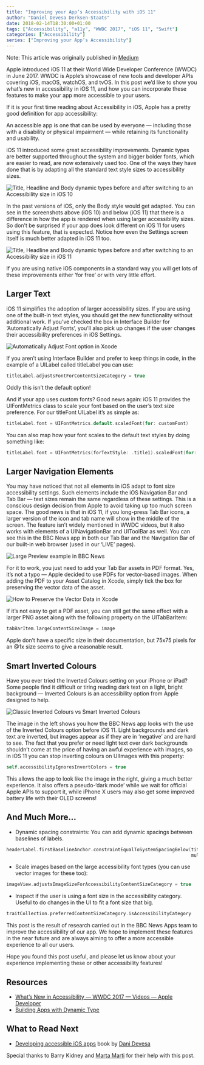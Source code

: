 ```yaml
---
title: "Improving your App’s Accessibility with iOS 11"
author: "Daniel Devesa Derksen-Staats"
date: 2018-02-14T18:30:00+01:00
tags: ["Accessibility", "a11y", "WWDC 2017", "iOS 11", "Swift"]
categories: ["Accessibility"]
series: ["Improving your App’s Accessibility"]
---
```


Note: This article was originally published in [Medium](https://medium.com/bbc-design-engineering/improving-your-apps-accessibility-with-ios-11-db8bb4ee7c9f)

Apple introduced iOS 11 at their World Wide Developer Conference (WWDC) in June 2017. WWDC is Apple’s showcase of new tools and developer APIs covering iOS, macOS, watchOS, and tvOS. In this post we’d like to show you what’s new in accessibility in iOS 11, and how you can incorporate these features to make your app more accessible to your users.

If it is your first time reading about Accessibility in iOS, Apple has a pretty good definition for app accessibility:

An accessible app is one that can be used by everyone — including those with a disability or physical impairment — while retaining its functionality and usability.

iOS 11 introduced some great accessibility improvements. Dynamic types are better supported throughout the system and bigger bolder fonts, which are easier to read, are now extensively used too. One of the ways they have done that is by adapting all the standard text style sizes to accessibility sizes.

![Title, Headline and Body dynamic types before and after switching to an Accessibility size in iOS 10](images/posts/2018-02-14-01/DynamicTypePreiOS11.png)

In the past versions of iOS, only the Body style would get adapted. You can see in the screenshots above (iOS 10) and below (iOS 11) that there is a difference in how the app is rendered when using larger accessibility sizes. So don’t be surprised if your app does look different on iOS 11 for users using this feature, that is expected. Notice how even the Settings screen itself is much better adapted in iOS 11 too.

![Title, Headline and Body dynamic types before and after switching to an Accessibility size in iOS 11](images/posts/2018-02-14-01/DynamicTypePostiOS11.png)

If you are using native iOS components in a standard way you will get lots of these improvements either ‘for free’ or with very little effort.


## Larger Text

iOS 11 simplifies the adoption of larger accessibility sizes. If you are using one of the built-in text styles, you should get the new functionality without additional work. If you’ve checked the box in Interface Builder for ‘Automatically Adjust Fonts’, you’ll also pick up changes if the user changes their accessibility preferences in iOS Settings.

![Automatically Adjust Font option in Xcode](images/posts/2018-02-14-01/AutomaticallyAdjustFont.png)

If you aren’t using Interface Builder and prefer to keep things in code, in the example of a UILabel called titleLabel you can use:

```swift
titleLabel.adjustsFontForContentSizeCategory = true
```
Oddly this isn’t the default option!

And if your app uses custom fonts? Good news again: iOS 11 provides the UIFontMetrics class to scale your font based on the user’s text size preference. For our titleFont UILabel it’s as simple as:

```swift
titleLabel.font = UIFontMetrics.default.scaledFont(for: customFont)
```
You can also map how your font scales to the default text styles by doing something like:

```swift
titleLabel.font = UIFontMetrics(forTextStyle: .title1).scaledFont(for: customFont)
```


## Larger Navigation Elements

You may have noticed that not all elements in iOS adapt to font size accessibility settings. Such elements include the iOS Navigation Bar and Tab Bar — text sizes remain the same regardless of these settings. This is a conscious design decision from Apple to avoid taking up too much screen space. The good news is that in iOS 11, if you long-press Tab Bar icons, a larger version of the icon and tab name will show in the middle of the screen. The feature isn’t widely mentioned in WWDC videos, but it also works with elements of a UINavigationBar and UIToolBar as well. You can see this in the BBC News app in both our Tab Bar and the Navigation Bar of our built-in web browser (used in our ‘LIVE’ pages).

![Large Preview example in BBC News](images/posts/2018-02-14-01/LargePreview.png)

For it to work, you just need to add your Tab Bar assets in PDF format. Yes, it’s not a typo — Apple decided to use PDFs for vector-based images. When adding the PDF to your Asset Catalog in Xcode, simply tick the box for preserving the vector data of the asset.

![How to Preserve the Vector Data in Xcode](images/posts/2018-02-14-01/PreserveVectorData.png)

If it’s not easy to get a PDF asset, you can still get the same effect with a larger PNG asset along with the following property on the UITabBarItem:

```swift
tabBarItem.largeContentSizeImage = image
```

Apple don’t have a specific size in their documentation, but 75x75 pixels for an @1x size seems to give a reasonable result.


## Smart Inverted Colours

Have you ever tried the Inverted Colours setting on your iPhone or iPad? Some people find it difficult or tiring reading dark text on a light, bright background — Inverted Colours is an accessibility option from Apple designed to help.

![Classic Inverted Colours vs Smart Inverted Colours](images/posts/2018-02-14-01/SmartInvertColors.png)

The image in the left shows you how the BBC News app looks with the use of the Inverted Colours option before iOS 11. Light backgrounds and dark text are inverted, but images appear as if they are in ‘negative’ and are hard to see. The fact that you prefer or need light text over dark backgrounds shouldn’t come at the price of having an awful experience with images, so in iOS 11 you can stop inverting colours on UIImages with this property:

```swift
self.accessibilityIgnoresInvertColors = true
```
This allows the app to look like the image in the right, giving a much better experience. It also offers a pseudo-‘dark mode’ while we wait for official Apple APIs to support it, while iPhone X users may also get some improved battery life with their OLED screens!

## And Much More…

* Dynamic spacing constraints: You can add dynamic spacings between baselines of labels.

```swift
headerLabel.firstBaselineAnchor.constraintEqualToSystemSpacingBelow(titleLabel.lastBaselineAnchor, 
                                                                    multiplier: 1.0)
```

* Scale images based on the large accessibility font types (you can use vector images for these too):

```swift
imageView.adjustsImageSizeForAccessibilityContentSizeCategory = true
```

* Inspect if the user is using a font size in the accessibility category. Useful to do changes in the UI to fit a font size that big.

```swift
traitCollection.preferredContentSizeCategory.isAccessibilityCategory
```
This post is the result of research carried out in the BBC News Apps team to improve the accessibility of our app. We hope to implement these features in the near future and are always aiming to offer a more accessible experience to all our users.

Hope you found this post useful, and please let us know about your experience implementing these or other accessibility features!


## Resources

* [What’s New in Accessibility — WWDC 2017 — Videos — Apple Developer](https://developer.apple.com/videos/play/wwdc2017/215/)
* [Building Apps with Dynamic Type](https://developer.apple.com/videos/play/wwdc2017/245/)


## What to Read Next

* [Developing accessible iOS apps](https://www.amazon.co.uk/dp/1484253078) book by [Dani Devesa](https://twitter.com/dadederk)

Special thanks to Barry Kidney and [Marta Marti](https://twitter.com/martmarma) for their help with this post.
